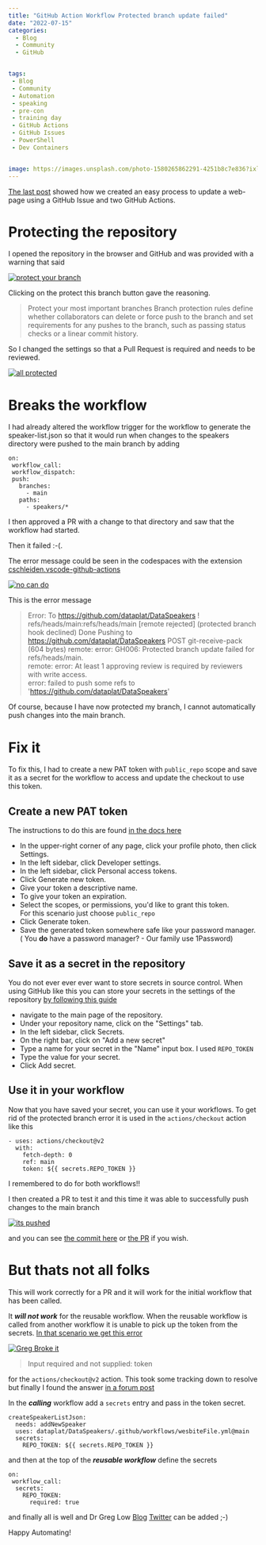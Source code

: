 ```yaml
---
title: "GitHub Action Workflow Protected branch update failed"
date: "2022-07-15" 
categories:
  - Blog
  - Community
  - GitHub


tags:
 - Blog
 - Community
 - Automation
 - speaking
 - pre-con
 - training day
 - GitHub Actions
 - GitHub Issues
 - PowerShell
 - Dev Containers


image: https://images.unsplash.com/photo-1580265862291-4251b8c7e836?ixlib=rb-1.2.1&ixid=MnwxMjA3fDB8MHxwaG90by1wYWdlfHx8fGVufDB8fHx8&auto=format&fit=crop&w=1740&q=80 
---
```


[The last post](/blog/community/dev%20containers/powershell/github/Creating-A-Training-Day-Speakers-List-With-GitHub-Actions-From-A-GitHub-Issue/) showed how we created an easy process to update a web-page using a GitHub Issue and two GitHub Actions.

# Protecting the repository

I opened the repository in the browser and GitHub and was provided with a warning that said

[![protect your branch](assets/uploads/2022/07/protectbranch.png)](assets/uploads/2022/07/protectbranch.png)

Clicking on the protect this branch button gave the reasoning.

>Protect your most important branches
Branch protection rules define whether collaborators can delete or force push to the branch and set requirements for any pushes to the branch, such as passing status checks or a linear commit history.

So I changed the settings so that a Pull Request is required and needs to be reviewed.

[![all protected](assets/uploads/2022/07/branchprotected.png)](assets/uploads/2022/07/branchprotected.png)

# Breaks the workflow

I had already altered the workflow trigger for the workflow to generate the speaker-list.json so that it would run when changes to the speakers directory were pushed to the main branch by adding

````
on: 
 workflow_call:
 workflow_dispatch:
 push:
   branches:
     - main
   paths:
     - speakers/*
````

I then approved a PR with a change to that directory and saw that the workflow had started.  

Then it failed :-(.

The error message could be seen in the codespaces with the extension [cschleiden.vscode-github-actions](https://marketplace.visualstudio.com/items?itemName=cschleiden.vscode-github-actions)  


[![no can do](assets/uploads/2022/07/pushdenied.png)](assets/uploads/2022/07/pushdenied.png)

This is the error message

>Error: To https://github.com/dataplat/DataSpeakers
!	refs/heads/main:refs/heads/main	[remote rejected] (protected branch hook declined)
Done
Pushing to https://github.com/dataplat/DataSpeakers
POST git-receive-pack (604 bytes)
remote: error: GH006: Protected branch update failed for refs/heads/main.        
remote: error: At least 1 approving review is required by reviewers with write access.        
error: failed to push some refs to 'https://github.com/dataplat/DataSpeakers'

Of course, because I have now protected my branch, I cannot automatically push changes into the main branch.

# Fix it

To fix this, I had to create a new PAT token with `public_repo` scope and save it as a secret for the workflow to access and update the checkout to use this token.

## Create a new PAT token

The instructions to do this are found [in the docs here](https://docs.github.com/en/enterprise-server@3.4/authentication/keeping-your-account-and-data-secure/creating-a-personal-access-token)

- In the upper-right corner of any page, click your profile photo, then click Settings.
- In the left sidebar, click Developer settings.
- In the left sidebar, click Personal access tokens.
- Click Generate new token.
- Give your token a descriptive name.
- To give your token an expiration.
- Select the scopes, or permissions, you'd like to grant this token.   
For this scenario just choose `public_repo`
- Click Generate token.
- Save the generated token somewhere safe like your password manager. ( You **do** have a password manager? - Our family use 1Password)

## Save it as a secret in the repository

You do not ever ever ever want to store secrets in source control. When using GitHub like this you can store your secrets in the settings of the repository [by following this guide](https://github.com/Azure/actions-workflow-samples/blob/master/assets/create-secrets-for-GitHub-workflows.md) 


- navigate to the main page of the repository.
- Under your repository name, click on the "Settings" tab.
- In the left sidebar, click Secrets.
- On the right bar, click on "Add a new secret" 
- Type a name for your secret in the "Name" input box. I used `REPO_TOKEN`
- Type the value for your secret.
- Click Add secret.

## Use it in your workflow

Now that you have saved your secret, you can use it your workflows. To get rid of the protected branch error it is used in the `actions/checkout` action like this

````
- uses: actions/checkout@v2
  with:
    fetch-depth: 0
    ref: main
    token: ${{ secrets.REPO_TOKEN }}
````

I remembered to do for both workflows!!

I then created a PR to test it and this time it was able to successfully push changes to the main branch

[![its pushed](assets/uploads/2022/07/pushcompleted.png)](assets/uploads/2022/07/pushcompleted.png)

and you can see [the commit here](https://github.com/dataplat/DataSpeakers/commit/80d585ff1de15db22744ad5e7295294260b8fc98) or [the PR](https://github.com/dataplat/DataSpeakers/commit/7046d51de7b1d9e9b9f188879a4981a76f35c3c4) if you wish.

# But thats not all folks

This will work correctly for a PR and it will work for the initial workflow that has been called.  

It ***will not work*** for the reusable workflow. When the reusable workflow is called from another workflow it is unable to pick up the token from the secrets. [In that scenario we get this error](https://github.com/dataplat/DataSpeakers/actions/runs/2659979920)

[![Greg Broke it](assets/uploads/2022/07/gregbrokeit.png)](assets/uploads/2022/07/gregbrokeit.png)

> Input required and not supplied: token

for the `actions/checkout@v2` action. This took some tracking down to resolve but finally I found the answer [in a forum post](https://github.community/t/reusable-workflows-secrets-and-environments/203695/18?u=sqldbawithabeard)  

In the ***calling*** workflow add a `secrets` entry and pass in the token secret.

````
createSpeakerListJson:
  needs: addNewSpeaker
  uses: dataplat/DataSpeakers/.github/workflows/wesbiteFile.yml@main
  secrets:
    REPO_TOKEN: ${{ secrets.REPO_TOKEN }}
````

and then at the top of the ***reusable workflow*** define the secrets

````
on: 
 workflow_call:
  secrets:
    REPO_TOKEN: 
      required: true
````
and finally all is well and Dr Greg Low [Blog](https://blog.greglow.com/) [Twitter](https://twitter.com/greglow) can be added ;-)

Happy Automating!
